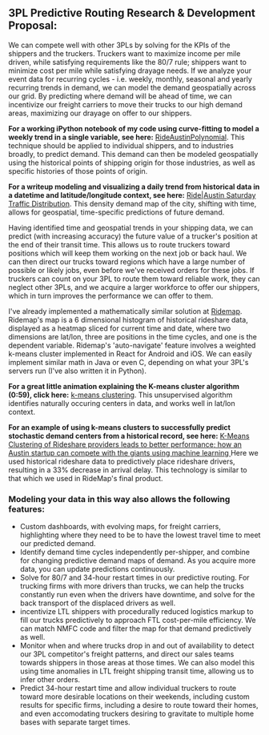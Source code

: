 ## 3PL Predictive Routing Research & Development Proposal:

We can compete well with other 3PLs by solving for the KPIs of the shippers and the truckers. Truckers want to maximize income per mile driven, while satisfying requirements like the 80/7 rule; shippers want to minimize cost per mile while satisfying drayage needs. If we analyze your event data for recurring cycles - i.e. weekly, monthly, seasonal and yearly recurring trends in demand, we can model the demand geospatially across our grid. By predicting where demand will be ahead of time, we can incentivize our freight carriers to move their trucks to our high demand areas, maximizing our drayage on offer to our shippers.

**For a working iPython notebook of my code using curve-fitting to model a weekly trend in a single variable, see here:** [RideAustinPolynomial](https://github.com/JCMontalbano/Code-portfolio/tree/master/RideAustinPolynomial). This technique should be applied to individual shippers, and to industries broadly, to predict demand. This demand can then be modeled geospatially using the historical points of shipping origin for those industries, as well as specific histories of those points of origin.

**For a writeup modeling and visualizing a daily trend from historical data in a datetime and latitude/longitude context, see here:** 
[Ride|Austin Saturday Traffic Distribution](http://www.eosmath.com/2017/05/rideaustin-saturday-traffic-distribution.html). This density demand map of the city, shifting with time, allows for geospatial, time-specific predictions of future demand.

Having identified time and geospatial trends in your shipping data, we can predict (with increasing accuracy) the future value of a trucker's position at the end of their transit time. This allows us to route truckers toward positions which will keep them working on the next job or back haul. We can then direct our trucks toward regions which have a large number of possible or likely jobs, even before we've received orders for these jobs. If truckers can count on your 3PL to route them toward reliable work, they can neglect other 3PLs, and we acquire a larger workforce to offer our shippers, which in turn improves the performance we can offer to them. 

I've already implemented a mathematically similar solution at [Ridemap](https://ridemap.ai). Ridemap's map is a 6 dimensional histogram of historical rideshare data, displayed as a heatmap sliced for current time and date, where two dimensions are lat/lon, three are positions in the time cycles, and one is the dependent variable. Ridemap's 'auto-navigate' feature involves a weighted k-means cluster implemented in React for Android and iOS. We can easily implement similar math in Java or even C, depending on what your 3PL's servers run (I've also written it in Python). 

**For a great little animation explaining the K-means cluster algorithm (0:59), click here:** [k-means clustering](https://www.youtube.com/watch?v=5I3Ei69I40s). This unsupervised algorithm identifies naturally occuring centers in data, and works well in lat/lon context. 

**For an example of using k-means clusters to successfully predict stochastic demand centers from a historical record, see here:** [K-Means Clustering of Rideshare providers leads to better performance; how an Austin startup can compete with the giants using machine learning
](http://www.eosmath.com/2017/06/k-means-clustering-of-rideshare.html) Here we used historical rideshare data to predictively place rideshare drivers, resulting in a 33% decrease in arrival delay. This technology is similar to that which we used in RideMap's final product.

### Modeling your data in this way also allows the following features:
* Custom dashboards, with evolving maps, for freight carriers, highlighting where they need to be to have the lowest travel time to meet our predicted demand.
* Identify demand time cycles independently per-shipper, and combine for changing predictive demand maps of demand. As you acquire more data, you can update predictions continuously. 
* Solve for 80/7 and 34-hour restart times in our predictive routing. For trucking firms with more drivers than trucks, we can help the trucks constantly run even when the drivers have downtime, and solve for the back transport of the displaced drivers as well.
* incentivize LTL shippers with procedurally reduced logistics markup to fill our trucks predictively to approach FTL cost-per-mile efficiency. We can match NMFC code and filter the map for that demand predictively as well.
* Monitor when and where trucks drop in and out of availability to detect our 3PL competitor's freight patterns, and direct our sales teams towards shippers in those areas at those times. We can also model this using time anomalies in LTL freight shipping transit time, allowing us to infer other orders.
* Predict 34-hour restart time and allow individual truckers to route toward more desirable locations on their weekends, including custom results for specific firms, including a desire to route toward their homes, and even accomodating truckers desiring to gravitate to multiple home bases with separate target times.
